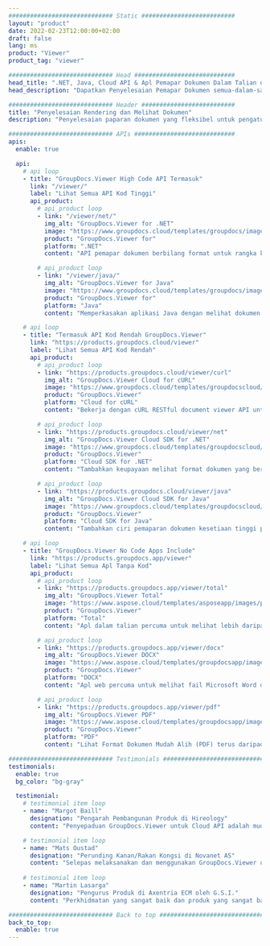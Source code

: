 ```yaml
---
############################# Static ##########################
layout: "product"
date: 2022-02-23T12:00:00+02:00
draft: false
lang: ms
product: "Viewer"
product_tag: "viewer"

############################# Head ############################
head_title: ".NET, Java, Cloud API & Apl Pemapar Dokumen Dalam Talian oleh GroupDocs"
head_description: "Dapatkan Penyelesaian Pemapar Dokumen semua-dalam-satu untuk aplikasi .NET, Java dan Cloud. Lihat format dokumen biasa dalam talian menggunakan ciri seret dan lepas mudah."

############################# Header ##########################
title: "Penyelesaian Rendering dan Melihat Dokumen"
description: "Penyelesaian paparan dokumen yang fleksibel untuk pengaturcara dan profesional untuk membuat dan memaparkan format fail yang digunakan secara meluas di mana-mana sahaja."

############################# APIs ############################
apis:
  enable: true

  api:
    # api loop
    - title: "GroupDocs.Viewer High Code API Termasuk"
      link: "/viewer/"
      label: "Lihat Semua API Kod Tinggi"
      api_product:
        # api_product loop
        - link: "/viewer/net/"
          img_alt: "GroupDocs.Viewer for .NET"
          image: "https://www.groupdocs.cloud/templates/groupdocs/images/product-logos/groupdocs-viewer-net.png"
          product: "GroupDocs.Viewer for"
          platform: ".NET"
          content: "API pemapar dokumen berbilang format untuk rangka kerja .NET dan Mono untuk memaparkan 190+ format fail popular dari dalam aplikasi anda."

        # api_product loop
        - link: "/viewer/java/"
          img_alt: "GroupDocs.Viewer for Java"
          image: "https://www.groupdocs.cloud/templates/groupdocs/images/product-logos/groupdocs-viewer-java.png"
          product: "GroupDocs.Viewer for"
          platform: "Java"
          content: "Memperkasakan aplikasi Java dengan melihat dokumen dan keupayaan untuk memaparkan pelbagai jenis dokumen, imej & gambar rajah."

    # api loop
    - title: "Termasuk API Kod Rendah GroupDocs.Viewer"
      link: "https://products.groupdocs.cloud/viewer"
      label: "Lihat Semua API Kod Rendah"
      api_product:
        # api_product loop
        - link: "https://products.groupdocs.cloud/viewer/curl"
          img_alt: "GroupDocs.Viewer Cloud for cURL"
          image: "https://www.groupdocs.cloud/templates/groupdocscloud/images/sdk/272x272/groupdocs_viewer-for-curl.png"
          product: "GroupDocs.Viewer"
          platform: "Cloud for cURL"
          content: "Bekerja dengan cURL RESTful document viewer API untuk memaparkan dan memaparkan Microsoft Office, PDF dan format fail biasa lain dalam aplikasi anda dengan cepat."

        # api_product loop
        - link: "https://products.groupdocs.cloud/viewer/net"
          img_alt: "GroupDocs.Viewer Cloud SDK for .NET"
          image: "https://www.groupdocs.cloud/templates/groupdocscloud/images/sdk/272x272/groupdocs_viewer-for-net.png"
          product: "GroupDocs.Viewer"
          platform: "Cloud SDK for .NET"
          content: "Tambahkan keupayaan melihat format dokumen yang berkuasa dalam aplikasi .NET menggunakan Cloud SDK untuk .NET. Lihat dokumen dalam HTML, PDF atau sebagai imej."

        # api_product loop
        - link: "https://products.groupdocs.cloud/viewer/java"
          img_alt: "GroupDocs.Viewer Cloud SDK for Java"
          image: "https://www.groupdocs.cloud/templates/groupdocscloud/images/sdk/272x272/groupdocs_viewer-for-java.png"
          product: "GroupDocs.Viewer"
          platform: "Cloud SDK for Java"
          content: "Tambahkan ciri pemaparan dokumen kesetiaan tinggi pada aplikasi java anda dengan SDK pemapar dokumen yang direka khas untuk Java."

    # api loop
    - title: "GroupDocs.Viewer No Code Apps Include" 
      link: "https://products.groupdocs.app/viewer"
      label: "Lihat Semua Apl Tanpa Kod"
      api_product:
        # api_product loop
        - link: "https://products.groupdocs.app/viewer/total"
          img_alt: "GroupDocs.Viewer Total"
          image: "https://www.aspose.cloud/templates/asposeapp/images/products/logo/aspose_viewer-app.png"
          product: "GroupDocs.Viewer"
          platform: "Total"
          content: "Apl dalam talian percuma untuk melihat lebih daripada 190 format fail daripada mana-mana pelayar pilihan anda."

        # api_product loop
        - link: "https://products.groupdocs.app/viewer/docx"
          img_alt: "GroupDocs.Viewer DOCX"
          image: "https://www.aspose.cloud/templates/groupdocsapp/images/products/logo/groupdocs_words-app.png"
          product: "GroupDocs.Viewer"
          platform: "DOCX"
          content: "Apl web percuma untuk melihat fail Microsoft Word dalam talian daripada sebarang peranti."

        # api_product loop
        - link: "https://products.groupdocs.app/viewer/pdf"
          img_alt: "GroupDocs.Viewer PDF"
          image: "https://www.aspose.cloud/templates/groupdocsapp/images/products/logo/groupdocs_pdf-app.png"
          product: "GroupDocs.Viewer"
          platform: "PDF"
          content: "Lihat Format Dokumen Mudah Alih (PDF) terus daripada pelayar web anda."

############################# Testimonials ###############################
testimonials:
  enable: true
  bg_color: "bg-gray"

  testimonial:
    # testimonial item loop
    - name: "Margot Baill"
      designation: "Pengarah Pembangunan Produk di Hireology"
      content: "Penyepaduan GroupDocs.Viewer untuk Cloud API adalah mudah dengan Ruby SDK mereka yang hebat. Tidak banyak syarikat di luar sana yang sanggup bekerjasama dengan kami untuk apa yang kami mahukan. Ia satu perkongsian yang hebat."

    # testimonial item loop
    - name: "Mats Oustad"
      designation: "Perunding Kanan/Rakan Kongsi di Novanet AS"
      content: "Selepas melaksanakan dan menggunakan GroupDocs.Viewer untuk .NET dalam projek, ia kelihatan berfungsi dengan baik. Saya telah menguji dengan banyak dokumen dan setakat ini baik. Semua yang saya lemparkan padanya dipaparkan dengan baik dan kelihatan sama baiknya seperti dalam pemapar PDF atau MS Word."
              
    # testimonial item loop
    - name: "Martin Lasarga"
      designation: "Pengurus Produk di Axentria ECM oleh G.S.I."
      content: "Perkhidmatan yang sangat baik dan produk yang sangat baik. Mereka sangat membantu dan responsif semasa proses pelaksanaan GroupDocs.Viewer untuk .NET, tidak boleh mengesyorkannya dengan cukup tinggi."

############################# Back to top ###############################
back_to_top:
  enable: true
---
```


